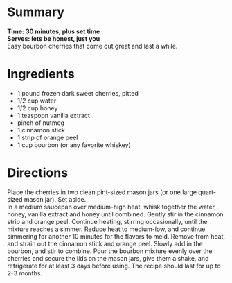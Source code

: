 # Summary
**Time: 30 minutes, plus set time**  
**Serves: lets be honest, just you**  
Easy bourbon cherries that come out great and last a while.

# Ingredients
- 1 pound frozen dark sweet cherries, pitted
- 1/2 cup water
- 1/2 cup honey
- 1 teaspoon vanilla extract
- pinch of nutmeg
- 1 cinnamon stick
- 1 strip of orange peel
- 1 cup bourbon (or any favorite whiskey)

# Directions
Place the cherries in two clean pint-sized mason jars (or one large quart-sized mason jar).  Set aside.  
In a medium saucepan over medium-high heat, whisk together the water, honey, vanilla extract and honey until combined.  Gently stir in the cinnamon strip and orange peel.  Continue heating, stirring occasionally, until the mixture reaches a simmer.  Reduce heat to medium-low, and continue simmering for another 10 minutes for the flavors to meld.
Remove from heat, and strain out the cinnamon stick and orange peel.  Slowly add in the bourbon, and stir to combine.
Pour the bourbon mixture evenly over the cherries and secure the lids on the mason jars, give them a shake, and refrigerate for at least 3 days before using.  The recipe should last for up to 2-3 months.

